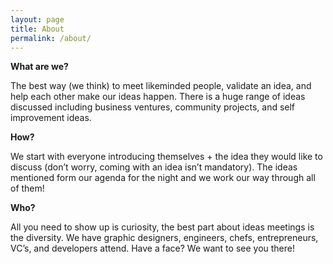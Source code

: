```yaml
---
layout: page
title: About
permalink: /about/
---
```


**What are we?**

The best way (we think) to meet likeminded people, validate an idea, and help each other make our ideas happen. There is a huge range of ideas discussed including business ventures, community projects, and self improvement ideas.

**How?**

We start with everyone introducing themselves + the idea they would like to discuss (don’t worry, coming with an idea isn’t mandatory). The ideas mentioned form our agenda for the night and we work our way through all of them!

**Who?**

All you need to show up is curiosity, the best part about ideas meetings is the diversity. We have graphic designers, engineers, chefs, entrepreneurs, VC’s, and developers attend. Have a face? We want to see you there!

